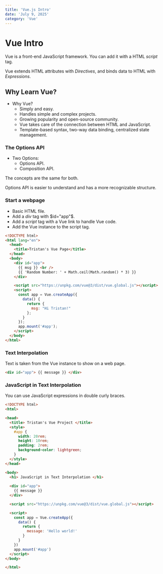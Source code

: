 ```yaml
---
title: 'Vue.js Intro'
date: 'July 9, 2025'
category: 'Vue'
---
```


# Vue Intro

Vue is a front-end JavaScript framework. You can add it with a HTML $script$ tag.

Vue extends HTML attributes with $Directives$, and binds data to HTML with $Expressions$.

## Why Learn Vue?

- Why Vue?
    - Simply and easy.
    - Handles simple and complex projects.
    - Growing popularity and open-source community.
    - Vue takes care of the connection between HTML and JavaScript.
    - Template-based syntax, two-way data binding, centralized state management.

### The Options API

- Two Options:
    - Options API.
    - Composition API.

The concepts are the same for both.

Options API is easier to understand and has a more recognizable structure.

### Start a webpage

- Basic HTML file.
- Add a $div$ tag with $id="app"$.
- Add a $script$ tag with a Vue link to handle Vue code.
- Add the Vue instance to the script tag.

```html
<!DOCTYPE html>
<html lang="en">
  <head>
    <title>Tristan's Vue Page</title>
  </head>
  <body>
    <div id="app">
      {{ msg }} <br />
      {{ 'Random Number: ' + Math.ceil(Math.random() * 3) }}
    </div>

    <script src="https://unpkg.com/vue@3/dist/vue.global.js"></script>
    <script>
      const app = Vue.createApp({
        data() {
          return {
            msg: "Hi Tristan!"
          };
        }
      });
      app.mount('#app');
    </script>
  </body>
</html>
```

### Text Interpolation

Text is taken from the Vue instance to show on a web page.

```html
<div id="app"> {{ message }} </div>
```

### JavaScript in Text Interpolation

You can use JavaScript expressions in double curly braces.

```html
<!DOCTYPE html>
<html>

<head>
  <title> Tristan's Vue Project </title>
  <style>
    #app {
      width: 20rem;
      height: 10rem;
      padding: 2rem;
      background-color: lightgreen;
    }
  </style>
</head>

<body>
  <h1> JavaScript in Text Interpolation </h1>
  
  <div id="app">
    {{ message }}
  </div>

  <script src="https://unpkg.com/vue@3/dist/vue.global.js"></script>

  <script>
    const app = Vue.createApp({
      data() {
        return {
          message: 'Hello world!'
        }
      }
    })
    app.mount('#app')
  </script>
</body>

</html>
```